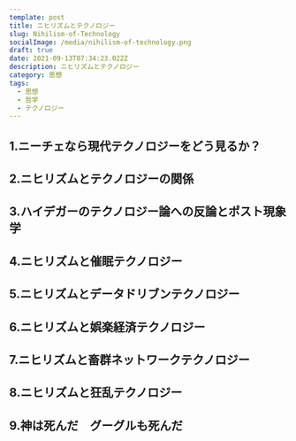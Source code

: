 ```yaml
---
template: post
title: ニヒリズムとテクノロジー
slug: Nihilism-of-Technology
socialImage: /media/nihilism-of-technology.png
draft: true
date: 2021-09-13T07:34:23.022Z
description: ニヒリズムとテクノロジー
category: 思想
tags:
  - 思想
  - 哲学
  - テクノロジー
---
```

## 1.ニーチェなら現代テクノロジーをどう見るか？

## 2.ニヒリズムとテクノロジーの関係

## 3.ハイデガーのテクノロジー論への反論とポスト現象学

## 4.ニヒリズムと催眠テクノロジー

## 5.ニヒリズムとデータドリブンテクノロジー

## 6.ニヒリズムと娯楽経済テクノロジー

## 7.ニヒリズムと畜群ネットワークテクノロジー

## 8.ニヒリズムと狂乱テクノロジー

## 9.神は死んだ　グーグルも死んだ
